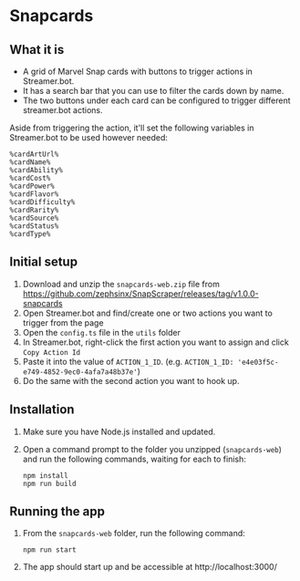 # Snapcards

## What it is

- A grid of Marvel Snap cards with buttons to trigger actions in Streamer.bot.
- It has a search bar that you can use to filter the cards down by name.
- The two buttons under each card can be configured to trigger different streamer.bot actions.

Aside from triggering the action, it'll set the following variables in Streamer.bot to be used however needed:

```text
%cardArtUrl%
%cardName%
%cardAbility%
%cardCost%
%cardPower%
%cardFlavor%
%cardDifficulty%
%cardRarity%
%cardSource%
%cardStatus%
%cardType%
```

## Initial setup

1. Download and unzip the `snapcards-web.zip` file
   from https://github.com/zephsinx/SnapScraper/releases/tag/v1.0.0-snapcards
2. Open Streamer.bot and find/create one or two actions you want to trigger from the page
3. Open the `config.ts` file in the `utils` folder
4. In Streamer.bot, right-click the first action you want to assign and click `Copy Action Id`
5. Paste it into the value of `ACTION_1_ID`. (e.g. `ACTION_1_ID: 'e4e03f5c-e749-4852-9ec0-4afa7a48b37e'`)
6. Do the same with the second action you want to hook up.

## Installation

1. Make sure you have Node.js installed and updated.
2. Open a command prompt to the folder you unzipped (`snapcards-web`) and run the following commands, waiting for each
   to finish:

   ```shell
   npm install
   npm run build
   ```

## Running the app

1. From the `snapcards-web` folder, run the following command:

   ```shell
   npm run start
   ```

2. The app should start up and be accessible at http://localhost:3000/

